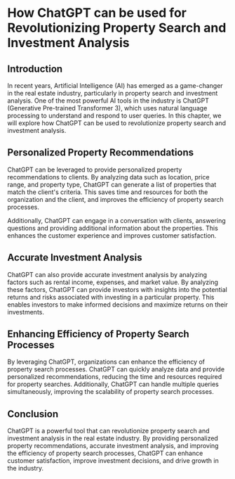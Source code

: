 How ChatGPT can be used for Revolutionizing Property Search and Investment Analysis
=====================================================================================================================

Introduction
------------

In recent years, Artificial Intelligence (AI) has emerged as a game-changer in the real estate industry, particularly in property search and investment analysis. One of the most powerful AI tools in the industry is ChatGPT (Generative Pre-trained Transformer 3), which uses natural language processing to understand and respond to user queries. In this chapter, we will explore how ChatGPT can be used to revolutionize property search and investment analysis.

Personalized Property Recommendations
-------------------------------------

ChatGPT can be leveraged to provide personalized property recommendations to clients. By analyzing data such as location, price range, and property type, ChatGPT can generate a list of properties that match the client's criteria. This saves time and resources for both the organization and the client, and improves the efficiency of property search processes.

Additionally, ChatGPT can engage in a conversation with clients, answering questions and providing additional information about the properties. This enhances the customer experience and improves customer satisfaction.

Accurate Investment Analysis
----------------------------

ChatGPT can also provide accurate investment analysis by analyzing factors such as rental income, expenses, and market value. By analyzing these factors, ChatGPT can provide investors with insights into the potential returns and risks associated with investing in a particular property. This enables investors to make informed decisions and maximize returns on their investments.

Enhancing Efficiency of Property Search Processes
-------------------------------------------------

By leveraging ChatGPT, organizations can enhance the efficiency of property search processes. ChatGPT can quickly analyze data and provide personalized recommendations, reducing the time and resources required for property searches. Additionally, ChatGPT can handle multiple queries simultaneously, improving the scalability of property search processes.

Conclusion
----------

ChatGPT is a powerful tool that can revolutionize property search and investment analysis in the real estate industry. By providing personalized property recommendations, accurate investment analysis, and improving the efficiency of property search processes, ChatGPT can enhance customer satisfaction, improve investment decisions, and drive growth in the industry.
